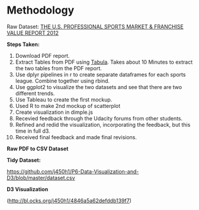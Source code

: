 # Methodology

Raw Dataset: [THE U.S. PROFESSIONAL SPORTS MARKET & FRANCHISE VALUE REPORT 2012](https://www.wrhambrecht.com/wp-content/uploads/2013/09/SportsMarketReport_2012.pdf)

**Steps Taken:**

1. Download PDF report.
2. Extract Tables from PDF using [Tabula](http://tabula.technology/). Takes about 10 Minutes to extract the two tables from the PDF report.
3. Use dplyr pipelines in r to create separate dataframes for each sports league. Combine together using rbind.
4. Use ggplot2 to visualize the two datasets and see that there are two different trends.
5. Use Tableau to create the first mockup.
6. Used R to make 2nd mockup of scatterplot
7. Create visualization in dimple.js
8. Recevied feedback through the Udacity forums from other students.
9. Refined and redid the visualization, incorporating the feedback, but this time in full d3.
10. Received final feedback and made final revisions.

**Raw PDF to CSV Dataset**



**Tidy Dataset:**

https://github.com/j450h1/P6-Data-Visualization-and-D3/blob/master/dataset.csv

**D3 Visualization**

(http://bl.ocks.org/j450h1/4846a5a62defddb139f7)


